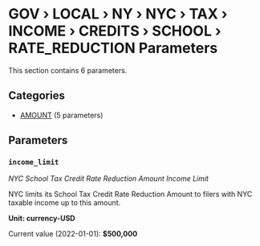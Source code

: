 # GOV › LOCAL › NY › NYC › TAX › INCOME › CREDITS › SCHOOL › RATE_REDUCTION Parameters

This section contains 6 parameters.

## Categories

- [AMOUNT](amount/index.md) (5 parameters)

## Parameters

### `income_limit`
*NYC School Tax Credit Rate Reduction Amount Income Limit*

NYC limits its School Tax Credit Rate Reduction Amount to filers with NYC taxable income up to this amount.

**Unit: currency-USD**

Current value (2022-01-01): **$500,000**

